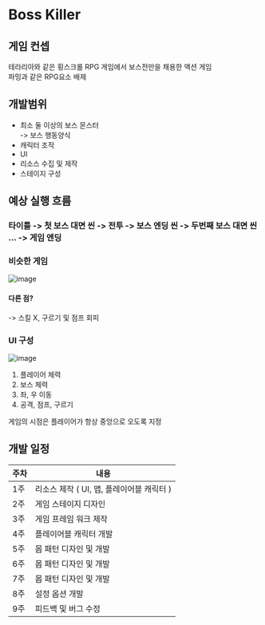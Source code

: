 # Boss Killer

## 게임 컨셉
테라리아와 같은 횡스크롤 RPG 게임에서 보스전만을 채용한 액션 게임  
파밍과 같은 RPG요소 배제

## 개발범위
- 최소 둘 이상의 보스 몬스터  
-> 보스 행동양식
- 캐릭터 조작
- UI
- 리소스 수집 및 제작
- 스테이지 구성

## 예상 실행 흐름
### 타이틀 -> 첫 보스 대면 씬 -> 전투 -> 보스 엔딩 씬 -> 두번째 보스 대면 씬 ... -> 게임 엔딩
### 비슷한 게임
![image](https://user-images.githubusercontent.com/58390829/160202322-833a5371-701d-4256-870c-141a53883c31.png)
#### 다른 점?  
-> 스킬 X, 구르기 및 점프 회피
### UI 구성
![image](https://user-images.githubusercontent.com/58390829/160200811-01e7136c-eb4c-4794-981f-5c64f195acc2.png)
1. 플레이어 체력
2. 보스 체력
3. 좌, 우 이동
4. 공격, 점프, 구르기  

게임의 시점은 플레이어가 항상 중앙으로 오도록 지정

## 개발 일정

|주차|내용|
|------|---|
|1주|리소스 제작 ( UI, 맵, 플레이어블 캐릭터 )|
|2주|게임 스테이지 디자인|
|3주|게임 프레임 워크 제작|
|4주|플레이어블 캐릭터 개발|
|5주|몹 패턴 디자인 및 개발|
|6주|몹 패턴 디자인 및 개발|
|7주|몹 패턴 디자인 및 개발|
|8주|설정 옵션 개발|
|9주|피드백 및 버그 수정|
